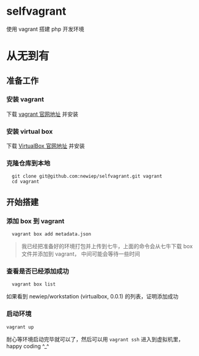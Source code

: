# selfvagrant
使用 vagrant 搭建 php 开发环境

# 从无到有

## 准备工作

###  安装 vagrant

下载 [vagrant 官网地址](https://www.vagrantup.com/downloads.html) 并安装

### 安装 virtual box
下载 [VirtualBox 官网地址](https://www.virtualbox.org/wiki/Downloads) 并安装

### 克隆仓库到本地
```
  git clone git@github.com:newiep/selfvagrant.git vagrant
  cd vagrant
```

## 开始搭建

### 添加 box 到 vagrant
```
  vagrant box add metadata.json
```
> 我已经把准备好的环境打包并上传到七牛，上面的命令会从七牛下载 box 文件并添加到 vagrant， 中间可能会等待一些时间

### 查看是否已经添加成功

```
  vagrant box list
```
如果看到  newiep/workstation (virtualbox, 0.0.1) 的列表，证明添加成功

### 启动环境

```
vagrant up
```

耐心等环境启动完毕就可以了，然后可以用 `vagrant ssh` 进入到虚拟机里，happy coding ^_^
